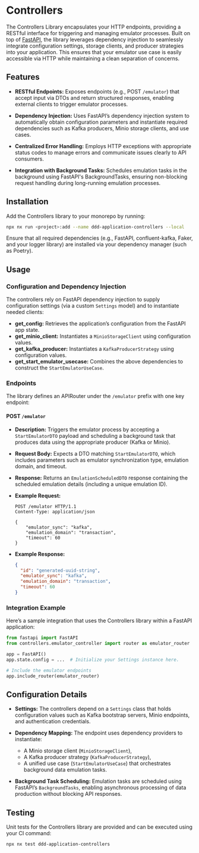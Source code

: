 # Controllers

The Controllers Library encapsulates your HTTP endpoints, providing a RESTful interface for triggering and managing emulator processes. Built on top of [FastAPI](https://fastapi.tiangolo.com/), the library leverages dependency injection to seamlessly integrate configuration settings, storage clients, and producer strategies into your application. This ensures that your emulator use case is easily accessible via HTTP while maintaining a clean separation of concerns.

## Features

- **RESTful Endpoints:**
  Exposes endpoints (e.g., POST `/emulator`) that accept input via DTOs and return structured responses, enabling external clients to trigger emulator processes.

- **Dependency Injection:**
  Uses FastAPI’s dependency injection system to automatically obtain configuration parameters and instantiate required dependencies such as Kafka producers, Minio storage clients, and use cases.

- **Centralized Error Handling:**
  Employs HTTP exceptions with appropriate status codes to manage errors and communicate issues clearly to API consumers.

- **Integration with Background Tasks:**
  Schedules emulation tasks in the background using FastAPI's BackgroundTasks, ensuring non-blocking request handling during long-running emulation processes.

## Installation

Add the Controllers library to your monorepo by running:

```bash
npx nx run <project>:add --name ddd-application-controllers --local
```

Ensure that all required dependencies (e.g., FastAPI, confluent-kafka, Faker, and your logger library) are installed via your dependency manager (such as Poetry).

## Usage

### Configuration and Dependency Injection

The controllers rely on FastAPI dependency injection to supply configuration settings (via a custom `Settings` model) and to instantiate needed clients:

- **get_config:** Retrieves the application’s configuration from the FastAPI app state.
- **get_minio_client:** Instantiates a `MinioStorageClient` using configuration values.
- **get_kafka_producer:** Instantiates a `KafkaProducerStrategy` using configuration values.
- **get_start_emulator_usecase:** Combines the above dependencies to construct the `StartEmulatorUseCase`.

### Endpoints

The library defines an APIRouter under the `/emulator` prefix with one key endpoint:

#### POST `/emulator`

- **Description:**
  Triggers the emulator process by accepting a `StartEmulatorDTO` payload and scheduling a background task that produces data using the appropriate producer (Kafka or Minio).

- **Request Body:**
  Expects a DTO matching `StartEmulatorDTO`, which includes parameters such as emulator synchronization type, emulation domain, and timeout.

- **Response:**
  Returns an `EmulationScheduledDTO` response containing the scheduled emulation details (including a unique emulation ID).

- **Example Request:**

  ```http
  POST /emulator HTTP/1.1
  Content-Type: application/json

  {
      "emulator_sync": "kafka",
      "emulation_domain": "transaction",
      "timeout": 60
  }
  ```

- **Example Response:**

  ```json
  {
    "id": "generated-uuid-string",
    "emulator_sync": "kafka",
    "emulation_domain": "transaction",
    "timeout": 60
  }
  ```

### Integration Example

Here’s a sample integration that uses the Controllers library within a FastAPI application:

```python
from fastapi import FastAPI
from controllers.emulator_controller import router as emulator_router

app = FastAPI()
app.state.config = ...  # Initialize your Settings instance here.

# Include the emulator endpoints
app.include_router(emulator_router)
```

## Configuration Details

- **Settings:**
  The controllers depend on a `Settings` class that holds configuration values such as Kafka bootstrap servers, Minio endpoints, and authentication credentials.

- **Dependency Mapping:**
  The endpoint uses dependency providers to instantiate:

  - A Minio storage client (`MinioStorageClient`),
  - A Kafka producer strategy (`KafkaProducerStrategy`),
  - A unified use case (`StartEmulatorUseCase`) that orchestrates background data emulation tasks.

- **Background Task Scheduling:**
  Emulation tasks are scheduled using FastAPI’s `BackgroundTasks`, enabling asynchronous processing of data production without blocking API responses.

## Testing

Unit tests for the Controllers library are provided and can be executed using your CI command:

```bash
npx nx test ddd-application-controllers
```
